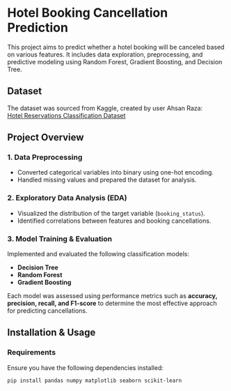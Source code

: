 # Hotel Booking Cancellation Prediction

This project aims to predict whether a hotel booking will be canceled based on various features. It includes data exploration, preprocessing, and predictive modeling using Random Forest, Gradient Boosting, and Decision Tree.

## Dataset
The dataset was sourced from Kaggle, created by user Ahsan Raza:  
[Hotel Reservations Classification Dataset](https://www.kaggle.com/datasets/ahsan81/hotel-reservations-classification-dataset/data)

## Project Overview

### 1. Data Preprocessing
- Converted categorical variables into binary using one-hot encoding.
- Handled missing values and prepared the dataset for analysis.

### 2. Exploratory Data Analysis (EDA)
- Visualized the distribution of the target variable (`booking_status`).
- Identified correlations between features and booking cancellations.

### 3. Model Training & Evaluation
Implemented and evaluated the following classification models:
- **Decision Tree**
- **Random Forest**
- **Gradient Boosting**

Each model was assessed using performance metrics such as **accuracy, precision, recall, and F1-score** to determine the most effective approach for predicting cancellations.

## Installation & Usage

### Requirements
Ensure you have the following dependencies installed:
```bash
pip install pandas numpy matplotlib seaborn scikit-learn
